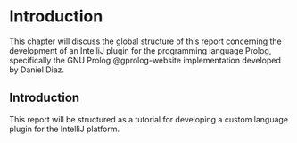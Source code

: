 # Introduction

This chapter will discuss the global structure of this report concerning the development of an
IntelliJ plugin for the programming language Prolog, specifically the GNU Prolog @gprolog-website implementation
developed by Daniel Diaz.

## Introduction

This report will be structured as a tutorial for developing a custom language plugin for the
IntelliJ platform.

